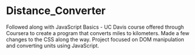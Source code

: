 # Distance_Converter
 Followed along with JavaScript Basics - UC Davis course offered through Coursera to create a program that converts miles to kilometers. Made a few changes to the CSS along the way. Project focused on DOM manipulation and converting units using JavaScript.

